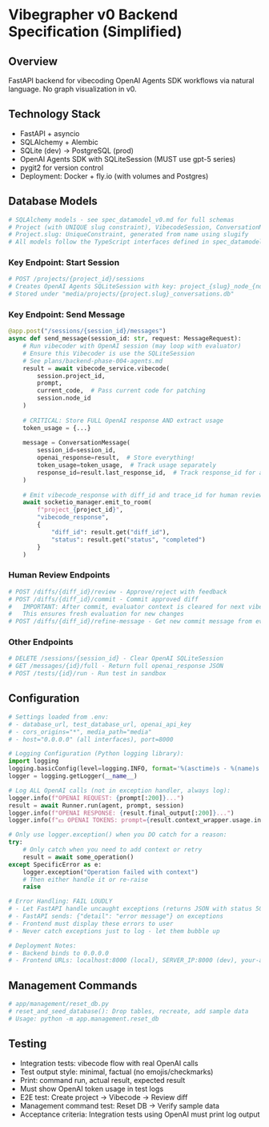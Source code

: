 # Vibegrapher v0 Backend Specification (Simplified)

## Overview
FastAPI backend for vibecoding OpenAI Agents SDK workflows via natural language. No graph visualization in v0.

## Technology Stack
- FastAPI + asyncio
- SQLAlchemy + Alembic
- SQLite (dev) → PostgreSQL (prod)
- OpenAI Agents SDK with SQLiteSession (MUST use gpt-5 series)
- pygit2 for version control
- Deployment: Docker + fly.io (with volumes and Postgres)

## Database Models

```python
# SQLAlchemy models - see spec_datamodel_v0.md for full schemas
# Project (with UNIQUE slug constraint), VibecodeSession, ConversationMessage, TestCase, Diff
# Project.slug: UniqueConstraint, generated from name using slugify
# All models follow the TypeScript interfaces defined in spec_datamodel_v0.md
```

### Key Endpoint: Start Session
```python
# POST /projects/{project_id}/sessions
# Creates OpenAI Agents SQLiteSession with key: project_{slug}_node_{node_id}
# Stored under "media/projects/{project.slug}_conversations.db"
```

### Key Endpoint: Send Message
```python
@app.post("/sessions/{session_id}/messages")
async def send_message(session_id: str, request: MessageRequest):
    # Run vibecoder with OpenAI session (may loop with evaluator)
    # Ensure this Vibecoder is use the SQLiteSession
    # See plans/backend-phase-004-agents.md
    result = await vibecode_service.vibecode(
        session.project_id,
        prompt,
        current_code,  # Pass current code for patching
        session.node_id
    )
    
    # CRITICAL: Store FULL OpenAI response AND extract usage
    token_usage = {...}
    
    message = ConversationMessage(
        session_id=session_id,
        openai_response=result,  # Store everything!
        token_usage=token_usage,  # Track usage separately
        response_id=result.last_response_id,  # Track response_id for audit trail
    )
    
    # Emit vibecode_response with diff_id and trace_id for human review
    await socketio_manager.emit_to_room(
        f"project_{project_id}",
        "vibecode_response",
        {
            "diff_id": result.get("diff_id"),
            "status": result.get("status", "completed")
        }
    )
```

### Human Review Endpoints
```python
# POST /diffs/{diff_id}/review - Approve/reject with feedback
# POST /diffs/{diff_id}/commit - Commit approved diff
#   IMPORTANT: After commit, evaluator context is cleared for next vibecode
#   This ensures fresh evaluation for new changes
# POST /diffs/{diff_id}/refine-message - Get new commit message from evaluator
```

### Other Endpoints
```python
# DELETE /sessions/{session_id} - Clear OpenAI SQLiteSession
# GET /messages/{id}/full - Return full openai_response JSON  
# POST /tests/{id}/run - Run test in sandbox
```


## Configuration
```python
# Settings loaded from .env:
# - database_url, test_database_url, openai_api_key
# - cors_origins="*", media_path="media"
# - host="0.0.0.0" (all interfaces), port=8000

# Logging Configuration (Python logging library):
import logging
logging.basicConfig(level=logging.INFO, format='%(asctime)s - %(name)s - %(levelname)s - %(message)s')
logger = logging.getLogger(__name__)

# Log ALL OpenAI calls (not in exception handler, always log):
logger.info(f"OPENAI REQUEST: {prompt[:200]}...")
result = await Runner.run(agent, prompt, session)
logger.info(f"OPENAI RESPONSE: {result.final_output[:200]}...")  
logger.info(f"💵 OPENAI TOKENS: prompt={result.context_wrapper.usage.input_tokens}, completion={result.context_wrapper.usage.output_tokens}, total={result.context_wrapper.usage.total_tokens}")

# Only use logger.exception() when you DO catch for a reason:
try:
    # Only catch when you need to add context or retry
    result = await some_operation()
except SpecificError as e:
    logger.exception("Operation failed with context")
    # Then either handle it or re-raise
    raise

# Error Handling: FAIL LOUDLY
# - Let FastAPI handle uncaught exceptions (returns JSON with status 500)
# - FastAPI sends: {"detail": "error message"} on exceptions
# - Frontend must display these errors to user
# - Never catch exceptions just to log - let them bubble up

# Deployment Notes:
# - Backend binds to 0.0.0.0
# - Frontend URLs: localhost:8000 (local), SERVER_IP:8000 (dev), your-api.fly.dev (prod)
```

## Management Commands

```python
# app/management/reset_db.py
# reset_and_seed_database(): Drop tables, recreate, add sample data
# Usage: python -m app.management.reset_db
```

## Testing
- Integration tests: vibecode flow with real OpenAI calls
- Test output style: minimal, factual (no emojis/checkmarks)
- Print: command run, actual result, expected result
- Must show OpenAI token usage in test logs
- E2E test: Create project → Vibecode → Review diff
- Management command test: Reset DB → Verify sample data
- Acceptance criteria: Integration tests using OpenAI must print log output